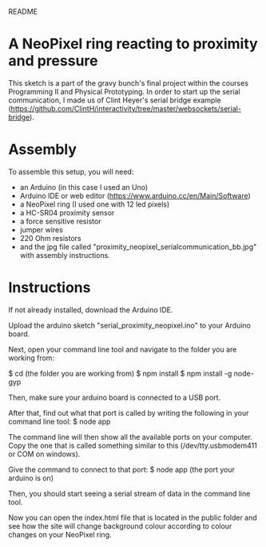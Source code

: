 README

# A NeoPixel ring reacting to proximity and pressure
This sketch is a part of the gravy bunch's final project within the courses Programming II and Physical Prototyping.
In order to start up the serial communication, I made us of Clint Heyer's serial bridge example (https://github.com/ClintH/interactivity/tree/master/websockets/serial-bridge).

# Assembly
To assemble this setup, you will need:
- an Arduino (in this case I used an Uno)
- Arduino IDE or web editor (https://www.arduino.cc/en/Main/Software)
- a NeoPixel ring (I used one with 12 led     pixels)
- a HC-SR04 proximity sensor
- a force sensitive resistor
- jumper wires
- 220 Ohm resistors
- and the jpg file called "proximity_neopixel_serialcommunication_bb.jpg" with assembly instructions.

# Instructions
If not already installed, download the Arduino IDE.

Upload the arduino sketch "serial_proximity_neopixel.ino" to your Arduino board.

Next, open your command line tool and navigate to the folder you are working from:

$ cd (the folder you are working from)
$ npm install
$ npm install -g node-gyp

 Then, make sure your arduino board is connected to a USB port.

 After that, find out what that port is called by writing the following in your command line tool:
 $ node app

 The command line will then show all the available ports on your computer.
 Copy the one that is called something similar to this (/dev/tty.usbmodem411 or COM on windows).

 Give the command to connect to that port:
 $ node app (the port your arduino is on)

 Then, you should start seeing a serial stream of data in the command line tool.

 Now you can open the index.html file that is located in the public folder and see how the site will change background colour according to colour changes on your NeoPixel ring.
